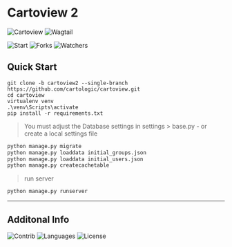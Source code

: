 # Cartoview 2
![Cartoview](https://img.shields.io/badge/Cartologic-Cartoview_2-blue.svg) ![Wagtail](https://img.shields.io/badge/Wagtail-CMS_2.x-green.svg)

![Start](https://img.shields.io/github/stars/cartologic/cartoview.svg?style=social) ![Forks](https://img.shields.io/github/forks/cartologic/cartoview.svg?style=social) ![Watchers](https://img.shields.io/github/watchers/cartologic/cartoview.svg?style=social)
## Quick Start
```
git clone -b cartoview2 --single-branch https://github.com/cartologic/cartoview.git
cd cartoview
virtualenv venv
.\venv\Scripts\activate
pip install -r requirements.txt
```
> You must adjust the Database settings in settings > base.py - or create a local settings file
```python
python manage.py migrate
python manage.py loaddata initial_groups.json
python manage.py loaddata initial_users.json
python manage.py createcachetable
```
> run server
```python
python manage.py runserver
```

---
## Additonal Info
![Contrib](https://img.shields.io/github/contributors/cartologic/cartoview.svg)
![Languages](https://img.shields.io/github/languages/top/cartologic/cartoview.svg)
![License](https://img.shields.io/github/license/cartologic/cartoview.svg)